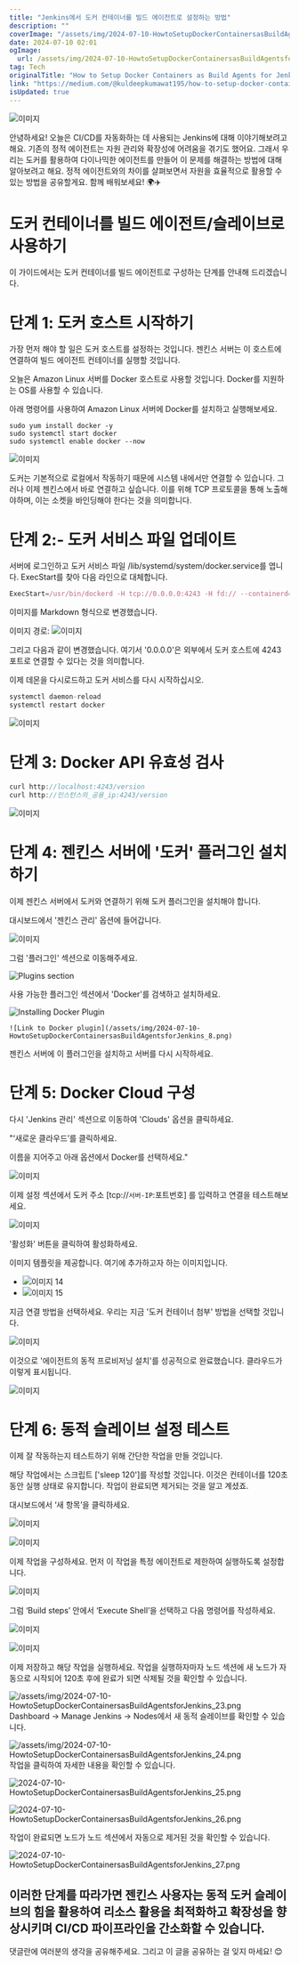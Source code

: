 ```yaml
---
title: "Jenkins에서 도커 컨테이너를 빌드 에이전트로 설정하는 방법"
description: ""
coverImage: "/assets/img/2024-07-10-HowtoSetupDockerContainersasBuildAgentsforJenkins_0.png"
date: 2024-07-10 02:01
ogImage: 
  url: /assets/img/2024-07-10-HowtoSetupDockerContainersasBuildAgentsforJenkins_0.png
tag: Tech
originalTitle: "How to Setup Docker Containers as Build Agents for Jenkins"
link: "https://medium.com/@kuldeepkumawat195/how-to-setup-docker-containers-as-build-agents-for-jenkins-0234427f5029"
isUpdated: true
---
```





![이미지](/assets/img/2024-07-10-HowtoSetupDockerContainersasBuildAgentsforJenkins_0.png)

안녕하세요! 오늘은 CI/CD를 자동화하는 데 사용되는 Jenkins에 대해 이야기해보려고 해요. 기존의 정적 에이전트는 자원 관리와 확장성에 어려움을 겪기도 했어요. 그래서 우리는 도커를 활용하여 다이나믹한 에이전트를 만들어 이 문제를 해결하는 방법에 대해 알아보려고 해요. 정적 에이전트와의 차이를 살펴보면서 자원을 효율적으로 활용할 수 있는 방법을 공유할게요. 함께 배워보세요! 🌍✈️

<div class="content-ad"></div>

# 도커 컨테이너를 빌드 에이전트/슬레이브로 사용하기

이 가이드에서는 도커 컨테이너를 빌드 에이전트로 구성하는 단계를 안내해 드리겠습니다.

# 단계 1: 도커 호스트 시작하기

가장 먼저 해야 할 일은 도커 호스트를 설정하는 것입니다. 젠킨스 서버는 이 호스트에 연결하여 빌드 에이전트 컨테이너를 실행할 것입니다.

<div class="content-ad"></div>

오늘은 Amazon Linux 서버를 Docker 호스트로 사용할 것입니다. Docker를 지원하는 OS를 사용할 수 있습니다.

아래 명령어를 사용하여 Amazon Linux 서버에 Docker를 설치하고 실행해보세요.

```shell
sudo yum install docker -y
sudo systemctl start docker
sudo systemctl enable docker --now
```

![이미지](/assets/img/2024-07-10-HowtoSetupDockerContainersasBuildAgentsforJenkins_1.png)

<div class="content-ad"></div>

도커는 기본적으로 로컬에서 작동하기 때문에 시스템 내에서만 연결할 수 있습니다. 그러나 이제 젠킨스에서 바로 연결하고 싶습니다. 이를 위해 TCP 프로토콜을 통해 노출해야하며, 이는 소켓을 바인딩해야 한다는 것을 의미합니다.

# 단계 2:- 도커 서비스 파일 업데이트

서버에 로그인하고 도커 서비스 파일 /lib/systemd/system/docker.service를 엽니다. ExecStart를 찾아 다음 라인으로 대체합니다.

```js
ExecStart=/usr/bin/dockerd -H tcp://0.0.0.0:4243 -H fd:// --containerd=/run/containerd/containerd.sock $OPTIONS $DOCKER_STORAGE_OPTIONS $DOCKER_ADD_RUNTIMES
```

<div class="content-ad"></div>

이미지를 Markdown 형식으로 변경했습니다.

이미지 경로: ![이미지](/assets/img/2024-07-10-HowtoSetupDockerContainersasBuildAgentsforJenkins_2.png)

그리고 다음과 같이 변경했습니다. 여기서 '0.0.0.0'은 외부에서 도커 호스트에 4243 포트로 연결할 수 있다는 것을 의미합니다.

이제 데몬을 다시로드하고 도커 서비스를 다시 시작하십시오.

```js
systemctl daemon-reload
systemctl restart docker
```

<div class="content-ad"></div>

![이미지](/assets/img/2024-07-10-HowtoSetupDockerContainersasBuildAgentsforJenkins_3.png)

# 단계 3: Docker API 유효성 검사

```js
curl http://localhost:4243/version
curl http://인스턴스의_공용_ip:4243/version
```

![이미지](/assets/img/2024-07-10-HowtoSetupDockerContainersasBuildAgentsforJenkins_4.png)

<div class="content-ad"></div>

# 단계 4: 젠킨스 서버에 '도커' 플러그인 설치하기

이제 젠킨스 서버에서 도커와 연결하기 위해 도커 플러그인을 설치해야 합니다.

대시보드에서 '젠킨스 관리' 옵션에 들어갑니다.

![이미지](/assets/img/2024-07-10-HowtoSetupDockerContainersasBuildAgentsforJenkins_5.png)

<div class="content-ad"></div>

그럼 '플러그인' 섹션으로 이동해주세요.

![Plugins section](/assets/img/2024-07-10-HowtoSetupDockerContainersasBuildAgentsforJenkins_6.png)

사용 가능한 플러그인 섹션에서 'Docker'를 검색하고 설치하세요.

![Installing Docker Plugin](/assets/img/2024-07-10-HowtoSetupDockerContainersasBuildAgentsforJenkins_7.png)

<div class="content-ad"></div>

`![Link to Docker plugin](/assets/img/2024-07-10-HowtoSetupDockerContainersasBuildAgentsforJenkins_8.png)`

젠킨스 서버에 이 플러그인을 설치하고 서버를 다시 시작하세요.

# 단계 5: Docker Cloud 구성

다시 'Jenkins 관리' 섹션으로 이동하여 'Clouds' 옵션을 클릭하세요.

<div class="content-ad"></div>

"‘새로운 클라우드’를 클릭하세요.

이름을 지어주고 아래 옵션에서 Docker를 선택하세요."

<div class="content-ad"></div>

![이미지](/assets/img/2024-07-10-HowtoSetupDockerContainersasBuildAgentsforJenkins_11.png)

이제 설정 섹션에서 도커 주소 [tcp://`서버-IP`:포트번호] 를 입력하고 연결을 테스트해보세요.

![이미지](/assets/img/2024-07-10-HowtoSetupDockerContainersasBuildAgentsforJenkins_12.png)

'활성화' 버튼을 클릭하여 활성화하세요.

<div class="content-ad"></div>

이미지 템플릿을 제공합니다. 여기에 추가하고자 하는 이미지입니다.

- ![이미지 14](/assets/img/2024-07-10-HowtoSetupDockerContainersasBuildAgentsforJenkins_14.png)
- ![이미지 15](/assets/img/2024-07-10-HowtoSetupDockerContainersasBuildAgentsforJenkins_15.png)

<div class="content-ad"></div>

지금 연결 방법을 선택하세요. 우리는 지금 '도커 컨테이너 첨부' 방법을 선택할 것입니다.

![이미지](/assets/img/2024-07-10-HowtoSetupDockerContainersasBuildAgentsforJenkins_16.png)

이것으로 '에이전트의 동적 프로비저닝 설치'를 성공적으로 완료했습니다. 클라우드가 이렇게 표시됩니다.

![이미지](/assets/img/2024-07-10-HowtoSetupDockerContainersasBuildAgentsforJenkins_17.png)

<div class="content-ad"></div>

# **단계 6: 동적 슬레이브 설정 테스트**

이제 잘 작동하는지 테스트하기 위해 간단한 작업을 만들 것입니다.

해당 작업에서는 스크립트 ['sleep 120']를 작성할 것입니다. 이것은 컨테이너를 120초 동안 실행 상태로 유지합니다. 작업이 완료되면 제거되는 것을 알고 계셨죠.

대시보드에서 ‘새 항목’을 클릭하세요.

<div class="content-ad"></div>


![이미지](/assets/img/2024-07-10-HowtoSetupDockerContainersasBuildAgentsforJenkins_18.png)

![이미지](/assets/img/2024-07-10-HowtoSetupDockerContainersasBuildAgentsforJenkins_19.png)

이제 작업을 구성하세요. 먼저 이 작업을 특정 에이전트로 제한하여 실행하도록 설정합니다.

![이미지](/assets/img/2024-07-10-HowtoSetupDockerContainersasBuildAgentsforJenkins_20.png)


<div class="content-ad"></div>

그럼 ‘Build steps’ 안에서 ‘Execute Shell’을 선택하고 다음 명령어를 작성하세요.

![이미지](/assets/img/2024-07-10-HowtoSetupDockerContainersasBuildAgentsforJenkins_21.png)

![이미지](/assets/img/2024-07-10-HowtoSetupDockerContainersasBuildAgentsforJenkins_22.png)

이제 저장하고 해당 작업을 실행하세요. 작업을 실행하자마자 노드 섹션에 새 노드가 자동으로 시작되어 120초 후에 완료가 되면 삭제될 것을 확인할 수 있습니다.

<div class="content-ad"></div>


![/assets/img/2024-07-10-HowtoSetupDockerContainersasBuildAgentsforJenkins_23.png](이미지)
Dashboard → Manage Jenkins → Nodes에서 새 동적 슬레이브를 확인할 수 있습니다.

![/assets/img/2024-07-10-HowtoSetupDockerContainersasBuildAgentsforJenkins_24.png](이미지)
작업을 클릭하여 자세한 내용을 확인할 수 있습니다.


<div class="content-ad"></div>

![2024-07-10-HowtoSetupDockerContainersasBuildAgentsforJenkins_25.png](/assets/img/2024-07-10-HowtoSetupDockerContainersasBuildAgentsforJenkins_25.png)

![2024-07-10-HowtoSetupDockerContainersasBuildAgentsforJenkins_26.png](/assets/img/2024-07-10-HowtoSetupDockerContainersasBuildAgentsforJenkins_26.png)

작업이 완료되면 노드가 노드 섹션에서 자동으로 제거된 것을 확인할 수 있습니다.

![2024-07-10-HowtoSetupDockerContainersasBuildAgentsforJenkins_27.png](/assets/img/2024-07-10-HowtoSetupDockerContainersasBuildAgentsforJenkins_27.png)

<div class="content-ad"></div>

## 이러한 단계를 따라가면 젠킨스 사용자는 동적 도커 슬레이브의 힘을 활용하여 리소스 활용을 최적화하고 확장성을 향상시키며 CI/CD 파이프라인을 간소화할 수 있습니다.

댓글란에 여러분의 생각을 공유해주세요. 그리고 이 글을 공유하는 걸 잊지 마세요! 😊
